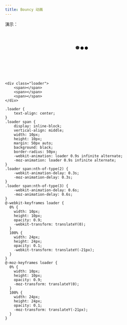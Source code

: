 ```yaml
---
title: Bouncy 动画
---
```



演示：

<div class="loader">
    <span></span>
    <span></span>
    <span></span>
</div>
<style>
.loader {
    text-align: center;
    height: 150px;
}
.loader span {
    display: inline-block;
    vertical-align: middle;
    width: 10px;
    height: 10px;
    margin: 50px auto;
    background: black;
    border-radius: 50px;
    -webkit-animation: loader 0.9s infinite alternate;
    -moz-animation: loader 0.9s infinite alternate;
}
.loader span:nth-of-type(2) {
    -webkit-animation-delay: 0.3s;
    -moz-animation-delay: 0.3s;
}
.loader span:nth-of-type(3) {
    -webkit-animation-delay: 0.6s;
    -moz-animation-delay: 0.6s;
}
@-webkit-keyframes loader {
  0% {
    width: 10px;
    height: 10px;
    opacity: 0.9;
    -webkit-transform: translateY(0);
  }
  100% {
    width: 24px;
    height: 24px;
    opacity: 0.1;
    -webkit-transform: translateY(-21px);
  }
}
@-moz-keyframes loader {
  0% {
    width: 10px;
    height: 10px;
    opacity: 0.9;
    -moz-transform: translateY(0);
  }
  100% {
    width: 24px;
    height: 24px;
    opacity: 0.1;
    -moz-transform: translateY(-21px);
  }
}
</style>

```
<div class="loader">
    <span></span>
    <span></span>
    <span></span>
</div>
```

```
.loader {
    text-align: center;
}
.loader span {
    display: inline-block;
    vertical-align: middle;
    width: 10px;
    height: 10px;
    margin: 50px auto;
    background: black;
    border-radius: 50px;
    -webkit-animation: loader 0.9s infinite alternate;
    -moz-animation: loader 0.9s infinite alternate;
}
.loader span:nth-of-type(2) {
    -webkit-animation-delay: 0.3s;
    -moz-animation-delay: 0.3s;
}
.loader span:nth-of-type(3) {
    -webkit-animation-delay: 0.6s;
    -moz-animation-delay: 0.6s;
}
@-webkit-keyframes loader {
  0% {
    width: 10px;
    height: 10px;
    opacity: 0.9;
    -webkit-transform: translateY(0);
  }
  100% {
    width: 24px;
    height: 24px;
    opacity: 0.1;
    -webkit-transform: translateY(-21px);
  }
}
@-moz-keyframes loader {
  0% {
    width: 10px;
    height: 10px;
    opacity: 0.9;
    -moz-transform: translateY(0);
  }
  100% {
    width: 24px;
    height: 24px;
    opacity: 0.1;
    -moz-transform: translateY(-21px);
  }
}
```
